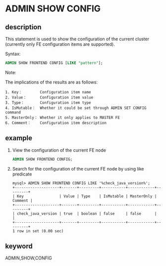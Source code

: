 # ADMIN SHOW CONFIG

## description

This statement is used to show the configuration of the current cluster (currently only FE configuration items are supported).

Syntax:

```sql
ADMIN SHOW FRONTEND CONFIG [LIKE "pattern"];
```

Note:

The implications of the results are as follows:

```plain text
1. Key：        Configuration item name
2. Value：      Configuration item value
3. Type：       Configuration item type 
4. IsMutable：  Whether it could be set through ADMIN SET CONFIG command
5. MasterOnly： Whether it only applies to MASTER FE
6. Comment：    Configuration item description 
```

## example

1. View the configuration of the current FE node

    ```sql
    ADMIN SHOW FRONTEND CONFIG;
    ```

2. Search for the configuration of the current FE node by using like predicate  

    ```plain text
    mysql> ADMIN SHOW FRONTEND CONFIG LIKE '%check_java_version%';
    +--------------------+-------+---------+-----------+------------+---------+
    | Key                | Value | Type    | IsMutable | MasterOnly | Comment |
    +--------------------+-------+---------+-----------+------------+---------+
    | check_java_version | true  | boolean | false     | false      |         |
    +--------------------+-------+---------+-----------+------------+---------+
    1 row in set (0.00 sec)
    ```

## keyword

ADMIN,SHOW,CONFIG
